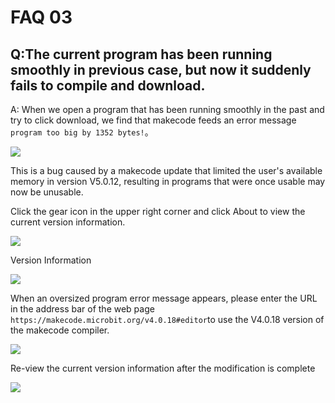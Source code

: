 ﻿# FAQ 03
## Q:The current program has been running smoothly in previous case, but now it suddenly fails to compile and download.
A: When we open a program that has been running smoothly in the past and try to click download, we find that makecode feeds an error message `program too big by 1352 bytes!`。

![](https://wiki-media-ef.oss-cn-hongkong.aliyuncs.com//images/FAQ-microbit-03-01.png)

This is a bug caused by a makecode update that limited the user's available memory in version V5.0.12, resulting in programs that were once usable may now be unusable.

Click the gear icon in the upper right corner and click About to view the current version information.

![](https://wiki-media-ef.oss-cn-hongkong.aliyuncs.com/i18n/en/docusaurus-plugin-content-docs/current/microbit/faq/images/FAQ-microbit-03-02.png)

Version Information

![](https://wiki-media-ef.oss-cn-hongkong.aliyuncs.com/i18n/en/docusaurus-plugin-content-docs/current/microbit/faq/images/FAQ-microbit-03-03.png)

When an oversized program error message appears, please enter the URL in the address bar of the web page `https://makecode.microbit.org/v4.0.18#editor`to use the V4.0.18 version of the makecode compiler.

![](https://wiki-media-ef.oss-cn-hongkong.aliyuncs.com/i18n/en/docusaurus-plugin-content-docs/current/microbit/faq/images/FAQ-microbit-03-04.png)

Re-view the current version information after the modification is complete

![](https://wiki-media-ef.oss-cn-hongkong.aliyuncs.com/i18n/en/docusaurus-plugin-content-docs/current/microbit/faq/images/FAQ-microbit-03-05.png)









